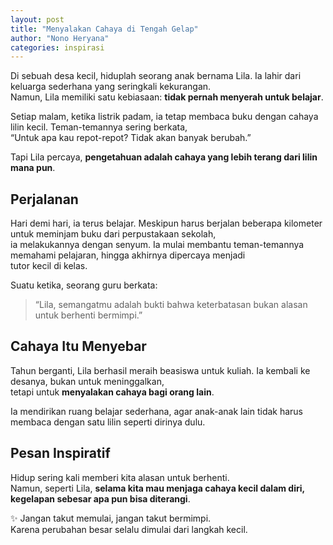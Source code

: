 ```yaml
---
layout: post
title: "Menyalakan Cahaya di Tengah Gelap"
author: "Nono Heryana"
categories: inspirasi
---
```


Di sebuah desa kecil, hiduplah seorang anak bernama Lila. Ia lahir dari keluarga sederhana yang seringkali kekurangan.  
Namun, Lila memiliki satu kebiasaan: **tidak pernah menyerah untuk belajar**.  

Setiap malam, ketika listrik padam, ia tetap membaca buku dengan cahaya lilin kecil. Teman-temannya sering berkata,  
“Untuk apa kau repot-repot? Tidak akan banyak berubah.”  

Tapi Lila percaya, **pengetahuan adalah cahaya yang lebih terang dari lilin mana pun**.  

## Perjalanan

Hari demi hari, ia terus belajar. Meskipun harus berjalan beberapa kilometer untuk meminjam buku dari perpustakaan sekolah,  
ia melakukannya dengan senyum. Ia mulai membantu teman-temannya memahami pelajaran, hingga akhirnya dipercaya menjadi  
tutor kecil di kelas.  

Suatu ketika, seorang guru berkata:  
> “Lila, semangatmu adalah bukti bahwa keterbatasan bukan alasan untuk berhenti bermimpi.”  

## Cahaya Itu Menyebar

Tahun berganti, Lila berhasil meraih beasiswa untuk kuliah. Ia kembali ke desanya, bukan untuk meninggalkan,  
tetapi untuk **menyalakan cahaya bagi orang lain**.  

Ia mendirikan ruang belajar sederhana, agar anak-anak lain tidak harus membaca dengan satu lilin seperti dirinya dulu.  

## Pesan Inspiratif

Hidup sering kali memberi kita alasan untuk berhenti.  
Namun, seperti Lila, **selama kita mau menjaga cahaya kecil dalam diri, kegelapan sebesar apa pun bisa diterangi**.  

✨ Jangan takut memulai, jangan takut bermimpi.  
Karena perubahan besar selalu dimulai dari langkah kecil.
